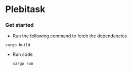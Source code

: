 # Plebitask

### Get started 

- Run the following command to fetch the dependencies

```shell
cargo build
```

- Run code 
  
  ```shell
  cargo run
  ```